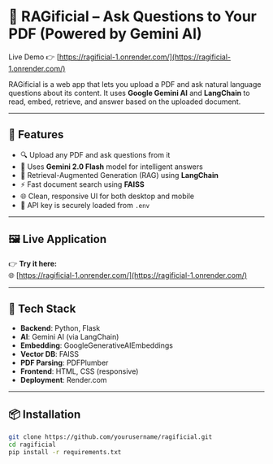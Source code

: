 # 📄 RAGificial – Ask Questions to Your PDF (Powered by Gemini AI)

Live Demo 👉 [https://ragificial-1.onrender.com/](https://ragificial-1.onrender.com/)

RAGificial is a web app that lets you upload a PDF and ask natural language questions about its content. It uses **Google Gemini AI** and **LangChain** to read, embed, retrieve, and answer based on the uploaded document.

---

## 🚀 Features

- 🔍 Upload any PDF and ask questions from it
- 🧠 Uses **Gemini 2.0 Flash** model for intelligent answers
- 🔗 Retrieval-Augmented Generation (RAG) using **LangChain**
- ⚡ Fast document search using **FAISS**
- 🌐 Clean, responsive UI for both desktop and mobile
- 🔐 API key is securely loaded from `.env`

---

## 🖼️ Live Application

👉 **Try it here:**  
🌐 [https://ragificial-1.onrender.com/](https://ragificial-1.onrender.com/)

---

## 🧰 Tech Stack

- **Backend**: Python, Flask
- **AI**: Gemini AI (via LangChain)
- **Embedding**: GoogleGenerativeAIEmbeddings
- **Vector DB**: FAISS
- **PDF Parsing**: PDFPlumber
- **Frontend**: HTML, CSS (responsive)
- **Deployment**: Render.com

---

## 📦 Installation

```bash
git clone https://github.com/yourusername/ragificial.git
cd ragificial
pip install -r requirements.txt

